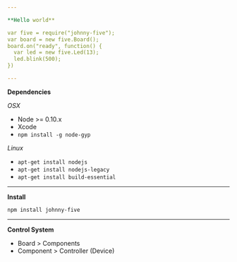 ```yaml
---

**Hello world**

var five = require("johnny-five");
var board = new five.Board();
board.on("ready", function() {
  var led = new five.Led(13);
  led.blink(500);
})

---
```


**Dependencies**

_OSX_

- Node >= 0.10.x
- Xcode
- `npm install -g node-gyp`

_Linux_

- `apt-get install nodejs`
- `apt-get install nodejs-legacy`
- `apt-get install build-essential`

---

**Install**

`npm install johnny-five`

---

**Control System**

- Board > Components
- Component > Controller (Device)
